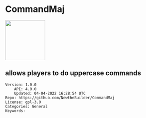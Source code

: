 # CommandMaj
<img src="https://raw.githubusercontent.com/NewtheBuilder/CommandMaj/c3f6138e266acc617769b978f4c8eb4b5af88176/Icon.png" width="128" height="128" />

## allows players to do uppercase commands
```properties
Version: 1.0.0
    API: 4.0.0
    Updated: 04-04-2022 16:28:54 UTC
Repo: https://github.com/NewtheBuilder/CommandMaj
License: gpl-3.0
Categories: General
Keywords: 
```